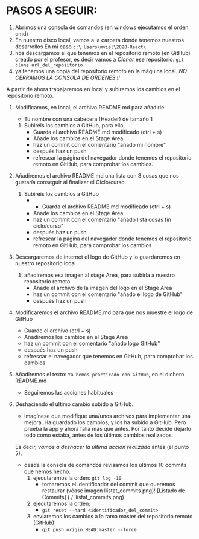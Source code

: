 # PASOS A SEGUIR:
1. Abrimos una consola de comandos (en windows ejecutamos el orden cmd)
1. En nuestro disco local, vamos a la carpeta donde tenemos nuestros desarrollos
    En mi caso `c:\ Users\mviel\2020-React\`
1. nos descargamos el que tenemos en el repositorio remoto (en GitHub) creado por el profesor, es decir
  vamos a *Clonar* ese repositorio:
   `git clone url_del_repositorio`
1. ya tenemos una copia del repositorio remoto en la máquina local. *NO CERRAMOS LA CONSOLA DE ÓRDENES !!*

A partir de ahora trabajaremos en local y subiremos los cambios en el repositorio remoto.
1. Modificamos, en local, el archivo README.md para añadirle
    - Tu nombre con una cabecera (Header) de tamaño 1
    1. Subiréis los cambios a GitHub, para ello,
        - Guarda el archivo README.md modificado (ctrl + s)
        - Añade los cambios en el Stage Area
        - haz un commit con el comentario "añado mi nombre"
        - después haz un push
        - refrescar la página del navegador donde tenemos el repositorio remoto en GitHub, para comprobar los cambios.
1. Añadiremos el archivo README.md una lista con 3 cosas que nos gustaría conseguir al finalizar el Ciclo/curso.
    1. Subiréis los cambios a GitHub
        - - Guarda el archivo README.md modificado (ctrl + s)
        - Añade los cambios en el Stage Area
        - haz un commit con el comentario "añado lista cosas fin ciclo/curso"
        - después haz un push
        - refrescar la página del navegador donde tenemos el repositorio remoto en GitHub, para comprobar los cambios
1. Descargaremos de internet el logo de GitHub y lo guardaremos en nuestro repositorio local
    1. añadiremos esa imagen al stage Area, para subirla a nuestro repositorio remoto
        - Añade el archivo de la imagen del logo en el Stage Area
        - haz un commit con el comentario "añado el logo de GitHub"
        - después haz un push
1. Modificaremos el archivo README.md para que nos muestre el logo de GitHub
    - Guarde el archivo (ctrl + s)
    - Añadiremos los cambios en el Stage Area
    - haz un commit con el comentario "añado logo GitHub"
    - después haz un push
    - refrescar el navegador que tenemos en GitHub, para comprobar los cambios
1. Añadiremos el texto: `Ya hemos practicado con GitHub`, en el dichero README.md
    - Seguiremos las acciones habituales

1. Deshaciendo el último cambio subido a GitHub.
    - Imagínese que modifique una/unos archivos para implementar una mejora.
    Ha guardado los cambios, y los ha subido a GitHub. Pero prueba la app y ahora falla más que antes.
    Por tanto decide dejarlo todo como estaba, antes de los últimos cambios realizados. 

    Es decir, *vamos a deshacer la última acción realizada* antes (el punto 5).
    - desde la consola de comandos revisamos los últimos 10 commits que hemos hecho.
        1. ejecutaremos la orden: `git log -10`
            - tomaremos el identificador del commit que queremos restaurar (véase imagen llistat_commits.png)! [Listado de Commits] (./ llistat_commits.png)
        1. ejecutaremos la orden:
           - `git reset --hard <identificador_del_commit>`
        1. enviaremos los cambios a la rama master del repositorio remoto (GitHub):
           - `git push origin HEAD:master --force`
